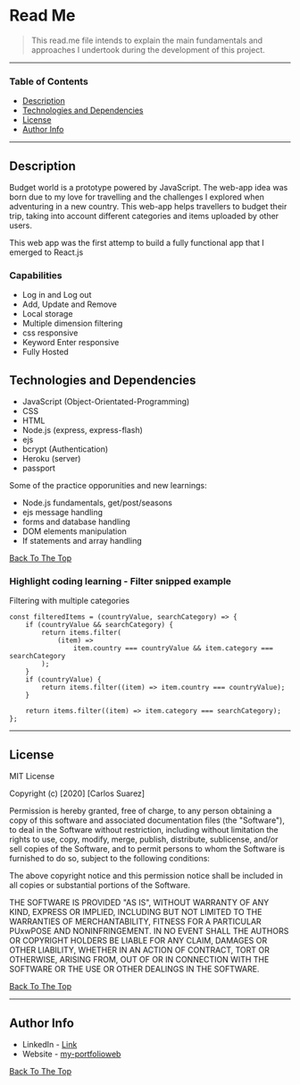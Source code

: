 # Read Me

> This read.me file intends to explain the main fundamentals and approaches I undertook during the development of this project.

---

### Table of Contents

- [Description ](#description)
- [Technologies and Dependencies](#technologies-and-dependencies)
- [License](#license)
- [Author Info](#author-info)

---

## Description

Budget world is a prototype powered by JavaScript. The web-app idea was born due to my love for travelling and the challenges I explored when adventuring in a new country. This web-app helps travellers to budget their trip, taking into account different categories and items uploaded by other users.

This web app was the first attemp to build a fully functional app that I emerged to React.js

### Capabilities

- Log in and Log out
- Add, Update and Remove
- Local storage
- Multiple dimension filtering
- css responsive
- Keyword Enter responsive
- Fully Hosted

## Technologies and Dependencies

- JavaScript (Object-Orientated-Programming)
- CSS
- HTML
- Node.js (express, express-flash)
- ejs
- bcrypt (Authentication)
- Heroku (server)
- passport

Some of the practice opporunities and new learnings:

- Node.js fundamentals, get/post/seasons
- ejs message handling
- forms and database handling
- DOM elements manipulation
- If statements and array handling

[Back To The Top](#read-me)

### Highlight coding learning - Filter snipped example

Filtering with multiple categories

```
const filteredItems = (countryValue, searchCategory) => {
	if (countryValue && searchCategory) {
		return items.filter(
			(item) =>
				item.country === countryValue && item.category === searchCategory
		);
	}
	if (countryValue) {
		return items.filter((item) => item.country === countryValue);
	}

	return items.filter((item) => item.category === searchCategory);
};
```

---

## License

MIT License

Copyright (c) [2020] [Carlos Suarez]

Permission is hereby granted, free of charge, to any person obtaining a copy
of this software and associated documentation files (the "Software"), to deal
in the Software without restriction, including without limitation the rights
to use, copy, modify, merge, publish, distribute, sublicense, and/or sell
copies of the Software, and to permit persons to whom the Software is
furnished to do so, subject to the following conditions:

The above copyright notice and this permission notice shall be included in all
copies or substantial portions of the Software.

THE SOFTWARE IS PROVIDED "AS IS", WITHOUT WARRANTY OF ANY KIND, EXPRESS OR
IMPLIED, INCLUDING BUT NOT LIMITED TO THE WARRANTIES OF MERCHANTABILITY,
FITNESS FOR A PARTICULAR PUxwPOSE AND NONINFRINGEMENT. IN NO EVENT SHALL THE
AUTHORS OR COPYRIGHT HOLDERS BE LIABLE FOR ANY CLAIM, DAMAGES OR OTHER
LIABILITY, WHETHER IN AN ACTION OF CONTRACT, TORT OR OTHERWISE, ARISING FROM,
OUT OF OR IN CONNECTION WITH THE SOFTWARE OR THE USE OR OTHER DEALINGS IN THE
SOFTWARE.

[Back To The Top](#read-me)

---

## Author Info

- LinkedIn - [Link](https://www.linkedin.com/in/carlos-suarez-msc-a3659141/)
- Website - [my-portfolioweb](https://my-portfolio-27903.web.app/portfolio/)

[Back To The Top](#read-me)
